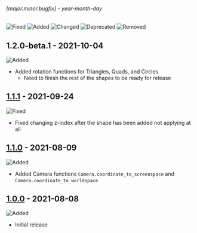 ###### [major.minor.bugfix] - year-month-day

![Fixed](https://img.shields.io/badge/-Fixed-blue)
![Added](https://img.shields.io/badge/-Added-brightgreen)
![Changed](https://img.shields.io/badge/-Changed-yellow)
![Deprecated](https://img.shields.io/badge/-Deprecated-orange)
![Removed](https://img.shields.io/badge/-Removed-red)

## 1.2.0-beta.1 - 2021-10-04
![Added](https://img.shields.io/badge/-Added-brightgreen)
- Added rotation functions for Triangles, Quads, and Circles
	- Need to finish the rest of the shapes to be ready for release

## [1.1.1](https://github.com/realtradam/ruby2d-camera/releases/tag/1.1.1) - 2021-09-24
![Fixed](https://img.shields.io/badge/-Fixed-blue)
- Fixed changing z-index after the shape has been added not applying at all

## [1.1.0](https://github.com/realtradam/ruby2d-camera/releases/tag/1.1.0) - 2021-08-09
![Added](https://img.shields.io/badge/-Added-brightgreen)
- Added Camera functions `Camera.coordinate_to_screenspace` and `Camera.coordinate_to_worldspace`

## [1.0.0](https://github.com/realtradam/ruby2d-camera/releases/tag/1.0.0) - 2021-08-08
![Added](https://img.shields.io/badge/-Added-brightgreen)
- Initial release
